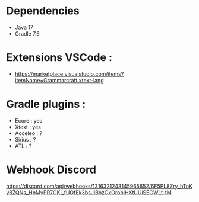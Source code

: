 # Dependencies
- Java 17
- Gradle 7.6

# Extensions VSCode :
- https://marketplace.visualstudio.com/items?itemName=Grammarcraft.xtext-lang

# Gradle plugins :
- Ecore     : yes
- Xtext     : yes
- Acceleo   : ?
- Sirius    : ?
- ATL       : ?

# Webhook Discord
https://discord.com/api/webhooks/1316321243145965652/6F5PL8Zry_hTnKy8ZQNs_HpMyPR7CKi_fUOfEk3bsJIBozOxOrobIHXtUUiSECWLt-tM